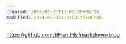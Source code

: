 ```yaml
---
created: 2024-05-31T13:03:50+08:00
modified: 2024-05-31T13:03:56+08:00
---
```


https://github.com/BHznJNs/markdown-blog
